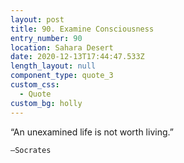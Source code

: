 ```yaml
---
layout: post
title: 90. Examine Consciousness
entry_number: 90
location: Sahara Desert
date: 2020-12-13T17:44:47.533Z
length_layout: null
component_type: quote_3
custom_css:
  - Quote
custom_bg: holly
---
```

“An unexamined life is not worth living.” 
	
	–Socrates